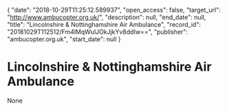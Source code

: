 {
  "date": "2018-10-29T11:25:12.589937", 
  "open_access": false, 
  "target_url": "http://www.ambucopter.org.uk/", 
  "description": null, 
  "end_date": null, 
  "title": "Lincolnshire & Nottinghamshire Air Ambulance", 
  "record_id": "20181029T112512/Fm4lMqWulJOkJjkYv8ddIw==", 
  "publisher": "ambucopter.org.uk", 
  "start_date": null
}

# Lincolnshire & Nottinghamshire Air Ambulance

None